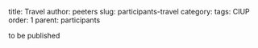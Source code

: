 title: Travel
author: peeters
slug: participants-travel
category:
tags: CIUP
order: 1
parent: participants


to be published
